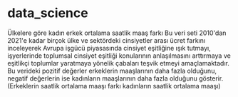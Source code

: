 # data_science
Ülkelere göre kadın erkek ortalama saatlik maaş farkı
Bu veri seti 2010'dan 2021'e kadar birçok ülke ve sektördeki cinsiyetler arası ücret farkını inceleyerek Avrupa işgücü piyasasında cinsiyet eşitliğine ışık tutmayı, işyerlerinde toplumsal cinsiyet eşitliği konularının anlaşılmasını arttırmaya ve eşitlikçi toplumlar yaratmaya yönelik çabaları teşvik etmeyi amaçlamaktadır.
Bu verideki pozitif değerler erkeklerin maaşlarının daha fazla olduğunu, negatif değerlerin ise kadınların maaşlarının daha fazla olduğunu gösterir.(Erkeklerin saatlik ortalama maaşı farkı kadınların saatlik ortalama maaşı)

